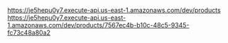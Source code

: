 https://je5hepu0y7.execute-api.us-east-1.amazonaws.com/dev/products
https://je5hepu0y7.execute-api.us-east-1.amazonaws.com/dev/products/7567ec4b-b10c-48c5-9345-fc73c48a80a2
